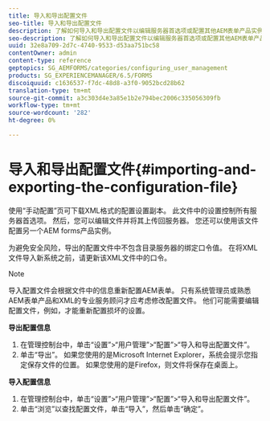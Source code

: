 ```yaml
---
title: 导入和导出配置文件
seo-title: 导入和导出配置文件
description: 了解如何导入和导出配置文件以编辑服务器首选项或配置其他AEM表单产品实例。
seo-description: 了解如何导入和导出配置文件以编辑服务器首选项或配置其他AEM表单产品实例。
uuid: 32e8a709-2d7c-4740-9533-d53aa751bc58
contentOwner: admin
content-type: reference
geptopics: SG_AEMFORMS/categories/configuring_user_management
products: SG_EXPERIENCEMANAGER/6.5/FORMS
discoiquuid: c1636537-f7dc-48d8-a3f0-9052bcd28b62
translation-type: tm+mt
source-git-commit: a3c303d4e3a85e1b2e794bec2006c335056309fb
workflow-type: tm+mt
source-wordcount: '282'
ht-degree: 0%

---
```



# 导入和导出配置文件{#importing-and-exporting-the-configuration-file}

使用“手动配置”页可下载XML格式的配置设置副本。 此文件中的设置控制所有服务器首选项。 然后，您可以编辑文件并将其上传回服务器。 您还可以使用该文件配置另一个AEM forms产品实例。

为避免安全风险，导出的配置文件中不包含目录服务器的绑定口令值。 在将XML文件导入新系统之前，请更新该XML文件中的口令。

>[!NOTE]
>
>导入配置文件会根据文件中的信息重新配置AEM表单。 只有系统管理员或熟悉AEM表单产品和XML的专业服务顾问才应考虑修改配置文件。 他们可能需要编辑配置文件，例如，才能重新配置损坏的设置。

**导出配置信息**

1. 在管理控制台中，单击“设置”>“用户管理”>“配置”>“导入和导出配置文件”。
1. 单击“导出”。 如果您使用的是Microsoft Internet Explorer，系统会提示您指定保存文件的位置。 如果您使用的是Firefox，则文件将保存在桌面上。

**导入配置信息**

1. 在管理控制台中，单击“设置”>“用户管理”>“配置”>“导入和导出配置文件”。
1. 单击“浏览”以查找配置文件，单击“导入”，然后单击“确定”。

